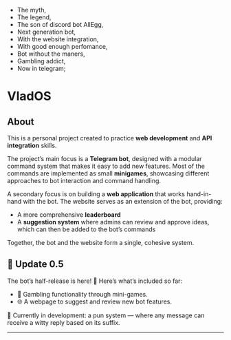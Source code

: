 - The myth,
- The legend,
- The son of discord bot AllEgg,
- Next generation bot,
- With the website integration,
- With good enough perfomance,
- Bot without the maners,
- Gambling addict,
- Now in telegram;

# VladOS

## About

This is a personal project created to practice **web development** and **API integration** skills.  

The project’s main focus is a **Telegram bot**, designed with a modular command system that makes it easy to add new features. Most of the commands are implemented as small **minigames**, showcasing different approaches to bot interaction and command handling.  

A secondary focus is on building a **web application** that works hand-in-hand with the bot. The website serves as an extension of the bot, providing:  
- A more comprehensive **leaderboard**  
- A **suggestion system** where admins can review and approve ideas, which can then be added to the bot’s commands  

Together, the bot and the website form a single, cohesive system. 

<!-- UPDATE SECTION: START -->
<div class="update-card">
    <h2>🚀 Update 0.5</h2>
    <p>
        The bot’s half-release is here! 🎉  
        Here’s what’s included so far:
    </p>
    <ul>
        <li>🎲 Gambling functionality through mini-games.</li>
        <li>🌐 A webpage to suggest and review new bot features.</li>
    </ul>
    <p>
        🔧 Currently in development: a pun system — where any message can receive a witty reply based on its suffix.
    </p>
</div>
<hr>
<!-- UPDATE SECTION: END -->